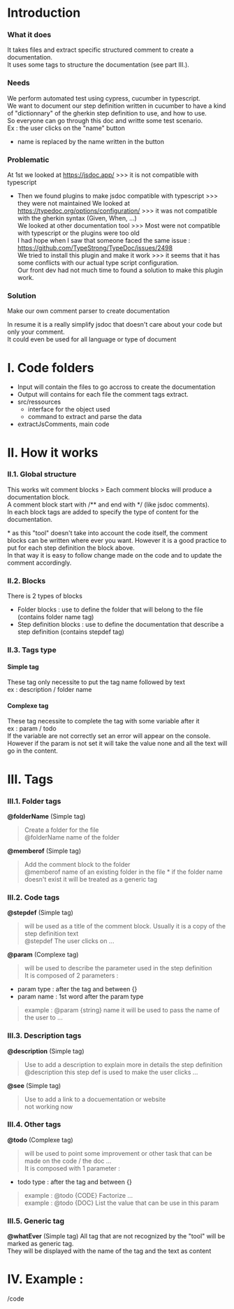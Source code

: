 # Introduction
### What it does  
It takes files and extract specific structured comment to create a documentation.<br />
It uses some tags to structure the documentation (see part III.).

### Needs
We perform automated test using cypress, cucumber in typescript.<br />
We want to document our step definition written in cucumber to have a kind of "dictionnary" of the gherkin step definition to use, and how to use.<br />
So everyone can go through this doc and writte some test scenario.<br />
Ex : the user clicks on the "name" button 
* name is replaced by the name written in the button

### Problematic
At 1st we looked at https://jsdoc.app/  >>> it is not compatible with typescript
* Then we found plugins to make jsdoc compatible with typescript >>> they were not maintained
We looked at https://typedoc.org/options/configuration/ >>> it was not compatible with the gherkin syntax (Given, When, ...)<br />
We looked at other documentation tool >>> Most were not compatible with typescript or the plugins were too old<br />
I had hope when I saw that someone faced the same issue : https://github.com/TypeStrong/TypeDoc/issues/2498<br />
We tried to install this plugin and make it work >>> it seems that it has some conflicts with our actual type script configuration.<br />
Our front dev had not much time to found a solution to make this plugin work.<br />

### Solution
Make our own comment parser to create documentation

In resume it is a really simplify jsdoc that doesn't care about your code but only your comment.<br />
It could even be used for all language or type of document


# I. Code folders
* Input will contain the files to go accross to create the documentation
* Output will contains for each file the comment tags extract.
* src/ressources
  * interface for the object used
  * command to extract and parse the data
* extractJsComments, main code

# II. How it works
### II.1. Global structure
This works wit comment blocks > Each comment blocks will produce a documentation block.<br />
A comment block start with /** and end with */ (like jsdoc comments).<br />
In each block tags are added to specify the type of content for the documentation.<br />

\* as this "tool" doesn't take into account the code itself, the comment blocks can be written where ever you want. However it is a good practice to put for each step definition the block above.<br />
In that way it is easy to follow change made on the code and to update the comment accordingly.

### II.2. Blocks
There is 2 types of blocks 
* Folder blocks : use to define the folder that will belong to the file (contains folder name tag)
* Step definition blocks : use to define the documentation that describe a step definition (contains stepdef tag)


### II.3. Tags type
#### Simple tag
These tag only necessite to put the tag name followed by text <br />
ex : description / folder name 

#### Complexe tag
These tag necessite to complete the tag with some variable after it<br />
ex : param / todo<br />
If the variable are not correctly set an error will appear on the console. However if the param is not set it will take the value none and all the text will go in the content.<br />

# III. Tags
### III.1. Folder tags
**@folderName** (Simple tag)
> Create a folder for the file<br /> 
> @folderName name of the folder 

**@memberof** (Simple tag)
> Add the comment block to the folder <br /> 
> @memberof name of an existing folder in the file
\* if the folder name doesn't exist it will be treated as a generic tag 

### III.2. Code tags
**@stepdef** (Simple tag)
> will be used as a title of the comment block. Usually it is a copy of the step definition text<br /> 
> @stepdef The user clicks on ... 

**@param** (Complexe tag)
> will be used to describe the parameter used in the step definition <br />
> It is composed of 2 parameters :

* param type : after the tag and between {}
* param name : 1st word after the param type

> example : @param {string} name it will be used to pass the name of the user to ...


### III.3. Description tags
**@description** (Simple tag)
> Use to add a description to explain more in details the step definition<br /> 
> @description this step def is used to make the user clicks ...

**@see** (Simple tag)
> Use to add a link to a docuementation or website<br /> 
> not working now

### III.4. Other tags
**@todo** (Complexe tag)
> will be used to point some improvement or other task that can be made on the code / the doc ...<br />
> It is composed with 1 parameter :

* todo type : after the tag and between {}

> example : @todo {CODE} Factorize ...<br />
> example : @todo {DOC} List the value that can be use in this param

### III.5. Generic tag 
**@whatEver** (Simple tag)
All tag that are not recognized by the "tool" will be marked as generic tag.<br />
They will be displayed with the name of the tag and the text as content


# IV. Example : 
/code







